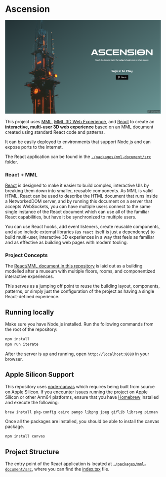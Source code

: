 # Ascension

![Ascension](./images/ascension.png)

This project uses [MML](https://mml.io), [MML 3D Web Experience](https://github.com/mml-io/3d-web-experience/), and [React](https://react.dev/) to create an **interactive, multi-user 3D web experience** based on an MML document created using standard React code and patterns.

It can be easily deployed to environments that support Node.js and can expose ports to the internet. 

The React application can be found in the [`./packages/mml-document/src`](./packages/mml-document/src) folder.

### React + MML

[React](https://react.dev) is designed to make it easier to build complex, interactive UIs by breaking them down into smaller, reusable components. As MML is valid HTML, React can be used to describe the HTML document that runs inside a NetworkedDOM server, and by running this document on a server that accepts WebSockets, you can have multiple users connect to the same single instance of the React document which can use all of the familiar React capabilities, but have it be synchronized to multiple users.

You can use React hooks, add event listeners, create reusable components, and also include external libraries (as `react` itself is just a dependency) to build multi-user, interactive 3D experiences in a way that feels as familiar and as effective as building web pages with modern tooling.

### Project Concepts

The [React/MML document in this repository](./packages/mml-document/src) is laid out as a building modelled after a museum with multiple floors, rooms, and componentized interactive experiences.

This serves as a jumping off point to reuse the building layout, components, patterns, or simply just the configuration of the project as having a single React-defined experience.


## Running locally

Make sure you have Node.js installed. Run the following commands from the root of the repository:

```bash
npm install
npm run iterate
```

After the server is up and running, open `http://localhost:8080` in your browser.

## Apple Silicon Support

This repository uses [node-canvas](https://www.npmjs.com/package/canvas) which requires being built from source on Apple Silicon. If you encounter issues running the project on Apple Silicon or other Arm64 platforms, ensure that you have [Homebrew](https://brew.sh/) installed and execute the following:

```bash
brew install pkg-config cairo pango libpng jpeg giflib librsvg pixman
```

Once all the packages are installed, you should be able to install the canvas package.

```bash
npm install canvas
```

## Project Structure
The entry point of the React application is located at [`./packages/mml-document/src`](./packages/mml-document/src), where you can find the [index.tsx](./packages/mml-document/src/index.tsx) file.

